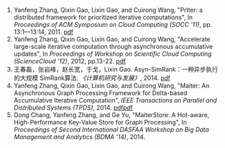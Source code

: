   1. Yanfeng Zhang, Qixin Gao, Lixin Gao, and Cuirong Wang, "PrIter: a distributed framework for prioritized iterative computations", In _Proceedings of ACM Symposium on Cloud Computing (SOCC '11)_, pp. 13:1—13:14, 2011. [pdf](http://faculty.neu.edu.cn/cc/zhangyf/papers/socc11-priter.pdf)
  1. Yanfeng Zhang, Qixin Gao, Lixin Gao, and Cuirong Wang, "Accelerate large-scale iterative computation through asynchronous accumulative updates", In _Proceedings of Workshop on Scientific Cloud Computing (ScienceCloud '12)_, 2012, pp.13-22. [pdf](http://faculty.neu.edu.cn/cc/zhangyf/papers/maiter-sciencecloud.pdf)
  1. 王春磊，张岩峰，赵长宽，于戈，Lixin Gao. Asyn-SimRank：一种异步执行的大规模 SimRank算法. _《计算机研究与发展》_, 2014. [pdf](http://faculty.neu.edu.cn/cc/zhangyf/papers/async-simrank-ccfbigdata.pdf)
  1. Yanfeng Zhang, Qixin Gao, Lixin Gao, and Cuirong Wang, "Maiter: An Asynchronous Graph Processing Framework for Delta-based Accumulative Iterative Computation", _IEEE Transactions on Parallel and Distributed Systems (TPDS)_, 2014. [pdf](http://faculty.neu.edu.cn/cc/zhangyf/papers/maiter.pdf)[pdf](http://rio.ecs.umass.edu/mnilpub/papers/cikm2014-yin.pdf)
  1. Dong Chang, Yanfeng Zhang, and Ge Yu, "MaiterStore: A Hot-aware, High-Performance Key-Value Store for Graph Processing", In _Proceedings of Second International DASFAA Workshop on Big Data Management and Analytics (BDMA '14)_, 2014.